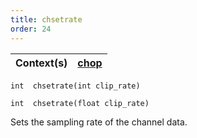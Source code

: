 ```yaml
---
title: chsetrate
order: 24
---
```

| Context(s) | [chop](../contexts/chop.html) |
| --- | --- |

`int  chsetrate(int clip_rate)`

`int  chsetrate(float clip_rate)`

Sets the sampling rate of the channel data.
